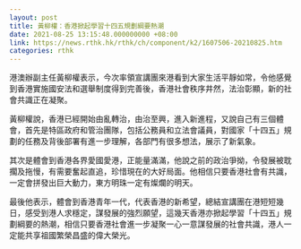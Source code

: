```yaml
---
layout: post
title: 黃柳權：香港掀起學習十四五規劃綱要熱潮
date: 2021-08-25 13:15:48.000000000 +08:00
link: https://news.rthk.hk/rthk/ch/component/k2/1607506-20210825.htm
categories: rthk
---
```


港澳辦副主任黃柳權表示，今次率領宣講團來港看到大家生活平靜如常，令他感覺到香港實施國安法和選舉制度得到完善後，香港社會秩序井然，法治彰顯，新的社會共識正在凝聚。 

黃柳權說，香港已經開始由亂轉治，由治至興，進入新進程，又說自己有三個體會，首先是特區政府和管治團隊，包括公務員和立法會議員，對國家「十四五」規劃的任務及背後部署有進一步理解，各部門有很多想法，展示了新氣象。 

其次是體會到香港各界愛國愛港，正能量滿滿，他說之前的政治爭拗，令發展被耽擱及拖慢，有需要奮起直追，珍惜現在的大好局面。他相信只要香港社會有共識，一定會拼發出巨大動力，東方明珠一定有燦爛的明天。 

最後他表示，體會到香港青年一代，代表香港的新希望，總結宣講團在港短短幾日，感受到港人求穩定，謀發展的強烈願望，這幾天香港亦掀起學習「十四五」規劃綱要的熱潮，相信只要香港社會進一步凝聚一心一意謀發展的社會共識，港人一定能共享祖國繁榮昌盛的偉大榮光。
